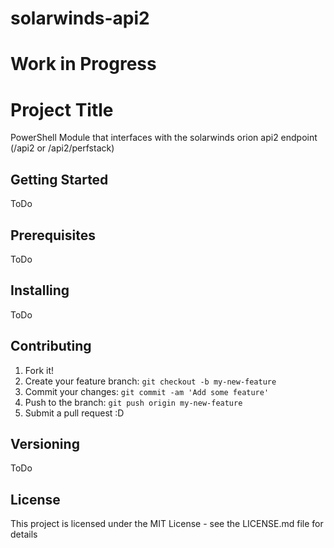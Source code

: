 # solarwinds-api2

# Work in Progress

# Project Title

PowerShell Module that interfaces with the solarwinds orion api2 endpoint (/api2 or /api2/perfstack)

## Getting Started

ToDo

## Prerequisites

ToDo

## Installing

ToDo

## Contributing

1. Fork it!
2. Create your feature branch: `git checkout -b my-new-feature`
3. Commit your changes: `git commit -am 'Add some feature'`
4. Push to the branch: `git push origin my-new-feature`
5. Submit a pull request :D

## Versioning

ToDo

## License

This project is licensed under the MIT License - see the LICENSE.md file for details


